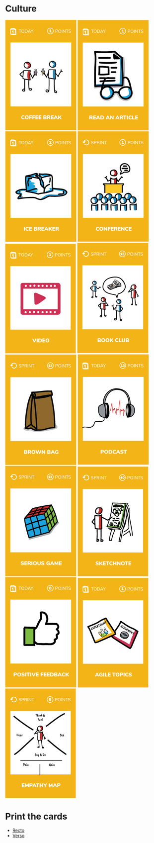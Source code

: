 # Culture
[![Have a coffee break with someone you do not know](images/coffee-break.png)](coffee-break.md)
[![Read 1 technical article](images/read-an-article.png)](read-1-article.md)
[![Start the day with an ice breaker](images/ice-breaker.png)](ice-breaker.md)
[![Attend to a conference (tech or not)](images/conference.png)](conference.md)
[![Watch a video](images/video.png)](watch-video.md)
[![Read 1 chapter from a technical book](images/book-club.png)](technical-book.md)
[![Organize a Brown bag lunch](images/brown-bag.png)](brown-bag.md)
[![Listen a craft podcast](images/podcast.png)](craft-podcast.md)
[![Test a serious game](images/serious-game.png)](serious-game.md)
[![Use a whiteboard during a meeting](images/sketchnote.png)](sketchnote-meeting.md)
[![Give positive feedback to a team mate](images/positive-feedback.png)](positive-feedback.md)
[![Discover a new agile topic](images/Agile-topics.png)](agile-topics.md)
[![Empathy map](images/empathy-map.png)](empathy-map.md)

# Print the cards
* [Recto](../cards/culture-recto.pdf)  
* [Verso](../cards/culture-verso.pdf)
